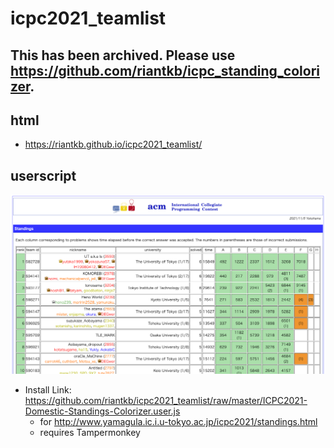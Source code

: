 # icpc2021_teamlist

## This has been archived. Please use https://github.com/riantkb/icpc_standing_colorizer.


## html
- https://riantkb.github.io/icpc2021_teamlist/

## userscript
![screenshot](./screenshot.png)
- Install Link: https://github.com/riantkb/icpc2021_teamlist/raw/master/ICPC2021-Domestic-Standings-Colorizer.user.js
  - for http://www.yamagula.ic.i.u-tokyo.ac.jp/icpc2021/standings.html
  - requires Tampermonkey
